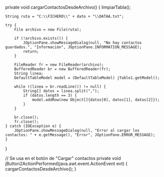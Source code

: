 private void cargarContactosDesdeArchivo() {
    limpiarTabla();
    
    String ruta = "C:\\FICHERO\\" + dato + "\\DATAA.txt";

    try {
        File archivo = new File(ruta);
        
        if (!archivo.exists()) {
            JOptionPane.showMessageDialog(null, "No hay contactos guardados.", "Información", JOptionPane.INFORMATION_MESSAGE);
            return;
        }

        FileReader fr = new FileReader(archivo);
        BufferedReader br = new BufferedReader(fr);
        String linea;
        DefaultTableModel model = (DefaultTableModel) jTable1.getModel();

        while ((linea = br.readLine()) != null) {
            String[] datos = linea.split(",");
            if (datos.length == 3) {
                model.addRow(new Object[]{datos[0], datos[1], datos[2]});
            }
        }

        br.close();
        fr.close();
    } catch (IOException e) {
        JOptionPane.showMessageDialog(null, "Error al cargar los contactos: " + e.getMessage(), "Error", JOptionPane.ERROR_MESSAGE);
    }
}

// Se usa en el botón de "Cargar" contactos
private void jButton2ActionPerformed(java.awt.event.ActionEvent evt) {                                         
    cargarContactosDesdeArchivo();
}


